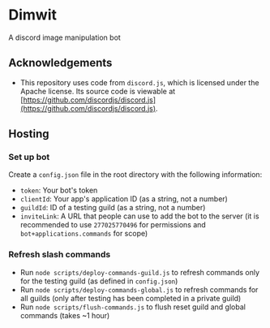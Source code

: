 # Dimwit

A discord image manipulation bot

## Acknowledgements

* This repository uses code from `discord.js`, which is licensed under the Apache license. Its source code is viewable at [https://github.com/discordjs/discord.js](https://github.com/discordjs/discord.js).

## Hosting

### Set up bot

Create a `config.json` file in the root directory with the following information:

* `token`: Your bot's token
* `clientId`: Your app's application ID (as a string, not a number)
* `guildId`: ID of a testing guild (as a string, not a number)
* `inviteLink`: A URL that people can use to add the bot to the server (it is recommended to use `277025770496` for permissions and `bot+applications.commands` for scope)

### Refresh slash commands

* Run `node scripts/deploy-commands-guild.js` to refresh commands only for the testing guild (as defined in `config.json`)
* Run `node scripts/deploy-commands-global.js` to refresh commands for all guilds (only after testing has been completed in a private guild)
* Run `node scripts/flush-commands.js` to flush reset guild and global commands (takes ~1 hour)